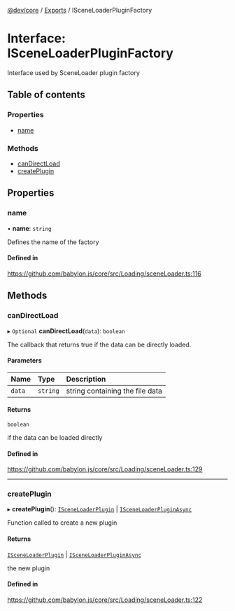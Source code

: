 [@dev/core](../README.md) / [Exports](../modules.md) / ISceneLoaderPluginFactory

# Interface: ISceneLoaderPluginFactory

Interface used by SceneLoader plugin factory

## Table of contents

### Properties

- [name](ISceneLoaderPluginFactory.md#name)

### Methods

- [canDirectLoad](ISceneLoaderPluginFactory.md#candirectload)
- [createPlugin](ISceneLoaderPluginFactory.md#createplugin)

## Properties

### name

• **name**: `string`

Defines the name of the factory

#### Defined in

https://github.com/babylon.js/core/src/Loading/sceneLoader.ts:116

## Methods

### canDirectLoad

▸ `Optional` **canDirectLoad**(`data`): `boolean`

The callback that returns true if the data can be directly loaded.

#### Parameters

| Name | Type | Description |
| :------ | :------ | :------ |
| `data` | `string` | string containing the file data |

#### Returns

`boolean`

if the data can be loaded directly

#### Defined in

https://github.com/babylon.js/core/src/Loading/sceneLoader.ts:129

___

### createPlugin

▸ **createPlugin**(): [`ISceneLoaderPlugin`](ISceneLoaderPlugin.md) \| [`ISceneLoaderPluginAsync`](ISceneLoaderPluginAsync.md)

Function called to create a new plugin

#### Returns

[`ISceneLoaderPlugin`](ISceneLoaderPlugin.md) \| [`ISceneLoaderPluginAsync`](ISceneLoaderPluginAsync.md)

the new plugin

#### Defined in

https://github.com/babylon.js/core/src/Loading/sceneLoader.ts:122
